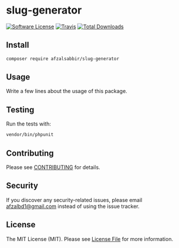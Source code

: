 # slug-generator

[![Software License](https://img.shields.io/badge/license-MIT-brightgreen.svg?style=flat-square)](LICENSE.md)
[![Travis](https://img.shields.io/travis/afzalsabbir/slug-generator.svg?style=flat-square)]()
[![Total Downloads](https://img.shields.io/packagist/dt/afzalsabbir/slug-generator.svg?style=flat-square)](https://packagist.org/packages/afzalsabbir/slug-generator)


## Install

```bash
composer require afzalsabbir/slug-generator
```


## Usage

Write a few lines about the usage of this package.


## Testing

Run the tests with:

```bash
vendor/bin/phpunit
```


## Contributing

Please see [CONTRIBUTING](CONTRIBUTING.md) for details.


## Security

If you discover any security-related issues, please email afzalbd1@gmail.com instead of using the issue tracker.


## License

The MIT License (MIT). Please see [License File](/LICENSE.md) for more information.